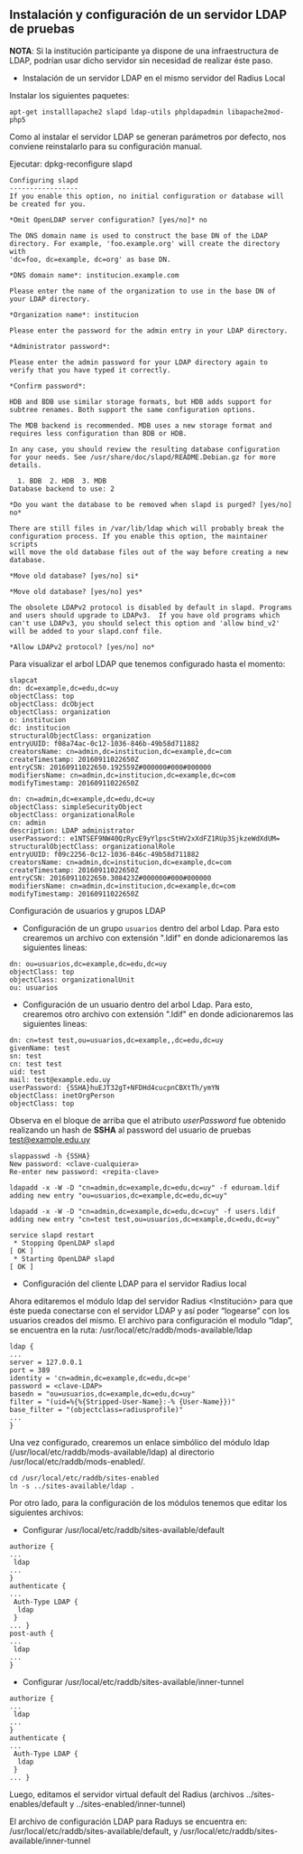 ## Instalación y configuración de un servidor LDAP de pruebas

**NOTA**: Si la institución participante ya dispone de una infraestructura de LDAP, podrían usar dicho servidor sin necesidad de realizar éste paso.

- Instalación de un servidor LDAP en el mismo servidor del Radius Local

Instalar los siguientes paquetes:
```
apt-get installlapache2 slapd ldap-utils phpldapadmin libapache2mod-php5    
```
Como al instalar el servidor LDAP se generan parámetros por defecto, nos conviene reinstalarlo para su configuración manual.

Ejecutar: dpkg-reconfigure slapd

```
Configuring slapd
-----------------
If you enable this option, no initial configuration or database will be created for you.

*Omit OpenLDAP server configuration? [yes/no]* no

The DNS domain name is used to construct the base DN of the LDAP directory. For example, 'foo.example.org' will create the directory with
'dc=foo, dc=example, dc=org' as base DN.

*DNS domain name*: institucion.example.com

Please enter the name of the organization to use in the base DN of your LDAP directory.

*Organization name*: institucion

Please enter the password for the admin entry in your LDAP directory.

*Administrator password*: 

Please enter the admin password for your LDAP directory again to verify that you have typed it correctly.

*Confirm password*: 

HDB and BDB use similar storage formats, but HDB adds support for subtree renames. Both support the same configuration options.

The MDB backend is recommended. MDB uses a new storage format and requires less configuration than BDB or HDB.

In any case, you should review the resulting database configuration for your needs. See /usr/share/doc/slapd/README.Debian.gz for more
details.

  1. BDB  2. HDB  3. MDB
Database backend to use: 2

*Do you want the database to be removed when slapd is purged? [yes/no] no*

There are still files in /var/lib/ldap which will probably break the configuration process. If you enable this option, the maintainer scripts
will move the old database files out of the way before creating a new database.

*Move old database? [yes/no] si*

*Move old database? [yes/no] yes*

The obsolete LDAPv2 protocol is disabled by default in slapd. Programs and users should upgrade to LDAPv3.  If you have old programs which
can't use LDAPv3, you should select this option and 'allow bind_v2' will be added to your slapd.conf file.

*Allow LDAPv2 protocol? [yes/no] no*
```
Para visualizar el arbol LDAP que tenemos configurado hasta el momento:
```
slapcat 
dn: dc=example,dc=edu,dc=uy
objectClass: top
objectClass: dcObject
objectClass: organization
o: institucion
dc: institucion
structuralObjectClass: organization
entryUUID: f08a74ac-0c12-1036-846b-49b58d711882
creatorsName: cn=admin,dc=institucion,dc=example,dc=com
createTimestamp: 20160911022650Z
entryCSN: 20160911022650.192559Z#000000#000#000000
modifiersName: cn=admin,dc=institucion,dc=example,dc=com
modifyTimestamp: 20160911022650Z

dn: cn=admin,dc=example,dc=edu,dc=uy
objectClass: simpleSecurityObject
objectClass: organizationalRole
cn: admin
description: LDAP administrator
userPassword:: e1NTSEF9NW40QzRycE9yYlpscStHV2xXdFZ1RUp3SjkzeWdXdUM=
structuralObjectClass: organizationalRole
entryUUID: f09c2256-0c12-1036-846c-49b58d711882
creatorsName: cn=admin,dc=institucion,dc=example,dc=com
createTimestamp: 20160911022650Z
entryCSN: 20160911022650.308423Z#000000#000#000000
modifiersName: cn=admin,dc=institucion,dc=example,dc=com
modifyTimestamp: 20160911022650Z
```
Configuración de usuarios y grupos LDAP

- Configuración de un grupo `usuarios` dentro del arbol Ldap. Para esto crearemos un archivo con extensión ".ldif" en donde adicionaremos las siguientes lineas:
```
dn: ou=usuarios,dc=example,dc=edu,dc=uy
objectClass: top
objectClass: organizationalUnit
ou: usuarios
```
- Configuración de un usuario dentro del arbol Ldap. Para esto, crearemos otro archivo con extensión ".ldif" en donde adicionaremos las siguientes lineas:
```
dn: cn=test test,ou=usuarios,dc=example,,dc=edu,dc=uy
givenName: test
sn: test
cn: test test
uid: test
mail: test@example.edu.uy
userPassword: {SSHA}huEJT32gT+NFDHd4cucpnCBXtTh/ymYN
objectClass: inetOrgPerson
objectClass: top
```
Observa en el bloque de arriba que el atributo *userPassword* fue obtenido realizando un hash de **SSHA** al password del usuario de pruebas test@example.edu.uy

```
slappasswd -h {SSHA}
New password: <clave-cualquiera>
Re-enter new password: <repita-clave>

ldapadd -x -W -D "cn=admin,dc=example,dc=edu,dc=uy" -f eduroam.ldif 
adding new entry "ou=usuarios,dc=example,dc=edu,dc=uy"

ldapadd -x -W -D "cn=admin,dc=example,dc=edu,dc=cuy" -f users.ldif 
adding new entry "cn=test test,ou=usuarios,dc=example,dc=edu,dc=uy"

service slapd restart
 * Stopping OpenLDAP slapd                                                                                                              [ OK ] 
 * Starting OpenLDAP slapd                                                                                                              [ OK ] 
```
- Configuración del cliente LDAP para el servidor Radius local

Ahora editaremos el módulo ldap del servidor Radius <Institución> para que éste pueda conectarse con el servidor LDAP y así poder “logearse” con los usuarios creados del mismo.
El archivo para configuración el modulo “ldap”, se encuentra en la ruta: /usr/local/etc/raddb/mods-available/ldap

```
ldap {
...
server = 127.0.0.1
port = 389
identity = 'cn=admin,dc=example,dc=edu,dc=pe'
password = <clave-LDAP>
basedn = "ou=usuarios,dc=example,dc=edu,dc=uy"
filter = "(uid=%{%{Stripped-User-Name}:-% {User-Name}})"
base_filter = "(objectclass=radiusprofile)"
...
}
```

Una vez configurado, crearemos un enlace simbólico del módulo ldap (/usr/local/etc/raddb/mods-available/ldap) al directorio /usr/local/etc/raddb/mods-enabled/.

```
cd /usr/local/etc/raddb/sites-enabled
ln -s ../sites-available/ldap .
```

Por otro lado, para la configuración de los módulos tenemos que editar los siguientes archivos:

- Configurar /usr/local/etc/raddb/sites-available/default

```
authorize {
...
 ldap
...
}
authenticate {
...
 Auth-Type LDAP {
  ldap
 }
... }
post-auth {
... 
 ldap
...
}
```

- Configurar /usr/local/etc/raddb/sites-available/inner-tunnel

```
authorize {
...
 ldap
...
}
authenticate {
...
 Auth-Type LDAP {
  ldap
 }
... }
```

Luego, editamos el servidor virtual default del Radius (archivos ../sites-enables/default y ../sites-enabled/inner-tunnel)

El archivo de configuración LDAP para Raduys se encuentra en: /usr/local/etc/raddb/sites-available/default, y /usr/local/etc/raddb/sites-available/inner-tunnel
